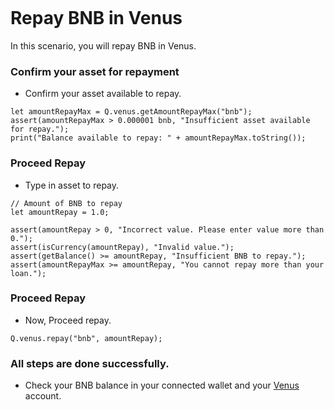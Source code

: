 ```meta-Currency
```

# Repay BNB in Venus

In this scenario, you will repay BNB in Venus.

### Confirm your asset for repayment

- Confirm your asset available to repay.

```output-Dynamic
let amountRepayMax = Q.venus.getAmountRepayMax("bnb");
assert(amountRepayMax > 0.000001 bnb, "Insufficient asset available for repay.");
print("Balance available to repay: " + amountRepayMax.toString());
```

### Proceed Repay

- Type in asset to repay.

```input BNB
// Amount of BNB to repay
let amountRepay = 1.0;
```

```input-Verify
assert(amountRepay > 0, "Incorrect value. Please enter value more than 0.");
assert(isCurrency(amountRepay), "Invalid value.");
assert(getBalance() >= amountRepay, "Insufficient BNB to repay.");
assert(amountRepayMax >= amountRepay, "You cannot repay more than your loan.");
```

### Proceed Repay

- Now, Proceed repay.

```taster
Q.venus.repay("bnb", amountRepay);
```

### All steps are done successfully.

- Check your BNB balance in your connected wallet and your [Venus](https://app.venus.io/dashboard) account.
